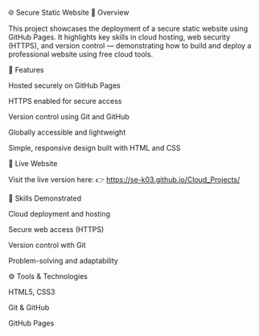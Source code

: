 🌐 Secure Static Website
📘 Overview

This project showcases the deployment of a secure static website using GitHub Pages.
It highlights key skills in cloud hosting, web security (HTTPS), and version control — demonstrating how to build and deploy a professional website using free cloud tools.

🚀 Features

Hosted securely on GitHub Pages

HTTPS enabled for secure access

Version control using Git and GitHub

Globally accessible and lightweight

Simple, responsive design built with HTML and CSS

🔗 Live Website

Visit the live version here:
👉 https://se-k03.github.io/Cloud_Projects/

🧠 Skills Demonstrated

Cloud deployment and hosting

Secure web access (HTTPS)

Version control with Git

Problem-solving and adaptability

⚙️ Tools & Technologies

HTML5, CSS3

Git & GitHub

GitHub Pages
